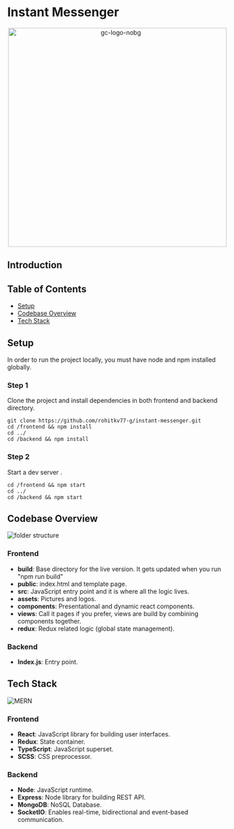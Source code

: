 # Instant Messenger

<p align="center"><img src="https://raw.githubusercontent.com/rohitkv77-g/instant-messenger/main/frontend/src/js/assets/images/logo-dark.png" alt="gc-logo-nobg" border="0" width="500px"></p>
<h2>Introduction</h2>
<h2>Table of Contents</h2>
<ul>
  <li><a href="#setup">Setup</a></li>
  <li><a href="#codebase">Codebase Overview</a></li>
  <li><a href="#tech">Tech Stack</a></li>
</ul>

<h2 id="setup">Setup</h2>
<p>In order to run the project locally, you must have node and npm installed globally.</p>
<h3>Step 1</h3>
Clone the project and install dependencies in both frontend and backend directory.

```
git clone https://github.com/rohitkv77-g/instant-messenger.git
cd /frontend && npm install
cd ../
cd /backend && npm install
```

<h3>Step 2</h3>
Start a dev server .

```
cd /frontend && npm start
cd ../
cd /backend && npm start
```

<h2 id="codebase">Codebase Overview</h2>

![folder structure](https://dev-to-uploads.s3.amazonaws.com/i/xrlls8w9wokvbrzns7fn.png)

<h3>Frontend</h3>
<ul>
<li><b>build</b>: Base directory for the live version. It gets updated when you run "npm run build"</li>
<li><b>public</b>: index.html and template page.</li>
<li><b>src</b>: JavaScript entry point and it is where all the logic lives.</li>
<li><b>assets</b>: Pictures and logos.</li>
<li><b>components</b>: Presentational and dynamic react components.</li>
<li><b>views</b>: Call it pages if you prefer, views are build by combining components together.</li>
<li><b>redux</b>: Redux related logic (global state management).</li>
</ul>

<h3>Backend</h3>
<ul>
<li><b>Index.js</b>: Entry point.</li>
</ul>

<h2 id="tech">Tech Stack</h2>

![MERN](https://blog.hyperiondev.com/wp-content/uploads/2018/09/Blog-Article-MERN-Stack.jpg)

<h3>Frontend</h3>
<ul>
<li><b>React</b>: JavaScript library for building user interfaces.</li>
<li><b>Redux</b>: State container.</li>
<li><b>TypeScript</b>: JavaScript superset.</li>
<li><b>SCSS</b>: CSS preprocessor.</li>
</ul>

<h3>Backend</h3>
<ul>
<li><b>Node</b>: JavaScript runtime.</li>
<li><b>Express</b>: Node library for building REST API.</li>
<li><b>MongoDB</b>: NoSQL Database.</li>
<li><b>SocketIO</b>: Enables real-time, bidirectional and event-based communication.</li>
</ul>
